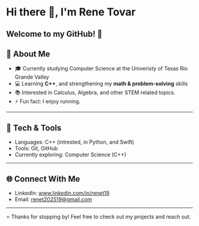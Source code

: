 # Hi there 👋, I'm Rene Tovar
Welcome to my GitHub! 🚀
---

## 🌱 About Me
- 🎓 Currently studying Computer Science at the Univeristy of Texas Rio Grande Valley
- 💻 Learning **C++**, and strengthening my **math & problem-solving** skills
- 📚 Interested in Calculus, Algebra, and other STEM related topics.
- ⚡ Fun fact: I enjoy running. 

---

## 🔧 Tech & Tools
- Languages: C++ (intrested, in Python, and Swift)
- Tools: Git, GitHub  
- Currently exploring: Computer Science (C++)

---

## 🌐 Connect With Me
- LinkedIn: www.linkedin.com/in/renet19 
- Email: renet202519@gmail.com 
---

⭐️ Thanks for stopping by! Feel free to check out my projects and reach out.  
